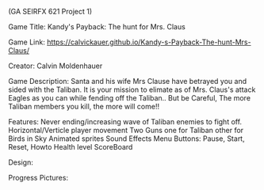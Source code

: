 (GA SEIRFX 621 Project 1)

Game Title: Kandy's Payback: The hunt for Mrs. Claus

Game Link:  https://calvickauer.github.io/Kandy-s-Payback-The-hunt-Mrs-Claus/ 

Creator: Calvin Moldenhauer

Game Description:
Santa and his wife Mrs Clause have betrayed you and sided with the Taliban.
It is your mission to elimate as of Mrs. Claus's attack Eagles as you can while fending off the Taliban.. But be Careful, The more Taliban members you kill, the more will come!!

Features:
Never ending/increasing wave of Taliban enemies to fight off.
Horizontal/Verticle player movement
Two Guns one for Taliban other for Birds in Sky
Animated sprites
Sound Effects
Menu Buttons: Pause, Start, Reset, Howto 
Health level
ScoreBoard

Design:


Progress Pictures:



